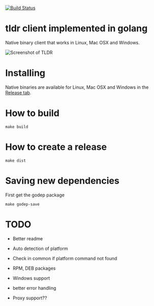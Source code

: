 [![Build Status](https://travis-ci.org/anoopengineer/tldr.svg?branch=master)](https://travis-ci.org/anoopengineer/tldr)

# tldr client implemented in golang #
Native binary client that works in Linux, Mac OSX and Windows.

![Screenshot of TLDR](screenshot/tldr-screenshot.png)

# Installing #
Native binaries are available for Linux, Mac OSX and Windows in the [Release tab](https://github.com/anoopengineer/tldr/releases).

# How to build

```
make build
```

# How to create a release

```
make dist
```

# Saving new dependencies

First get the godep package

```
make godep-save
```


# TODO
- Better readme
- Auto detection of platform
- Check in common if platform command not found
- RPM, DEB packages
- Windows support

- better error handling
- Proxy support??
